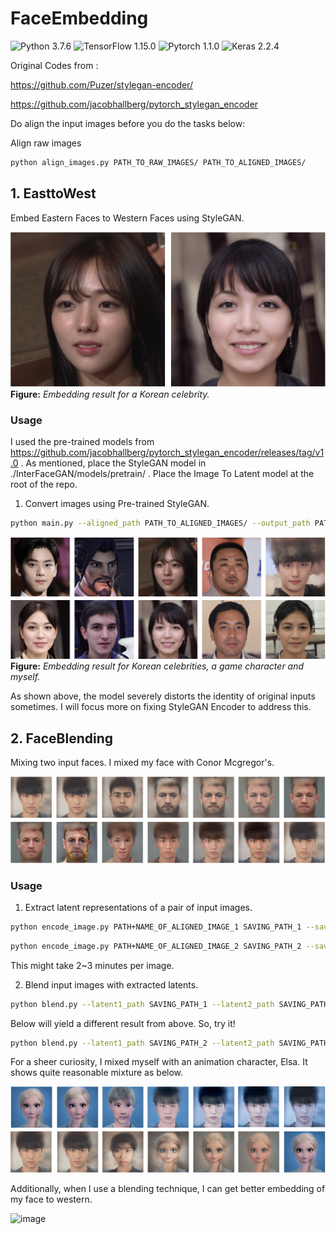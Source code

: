 # FaceEmbedding
![Python 3.7.6](https://img.shields.io/badge/python-3.7.6-green.svg?style=plastic)
![TensorFlow 1.15.0](https://img.shields.io/badge/tensorflow-1.15.0-green.svg?style=plastic)
![Pytorch 1.1.0](https://img.shields.io/badge/pytorch-1.1.0-green.svg?style=plastic)
![Keras 2.2.4](https://img.shields.io/badge/keras-2.2.4-green.svg?style=plastic)

Original Codes from : 

https://github.com/Puzer/stylegan-encoder/

https://github.com/jacobhallberg/pytorch_stylegan_encoder

Do align the input images before you do the tasks below:

Align raw images
```bash
python align_images.py PATH_TO_RAW_IMAGES/ PATH_TO_ALIGNED_IMAGES/
```

## 1. EasttoWest

Embed Eastern Faces to Western Faces using StyleGAN.

![image](./resources/demo.png)
**Figure:** *Embedding result for a Korean celebrity.*

### Usage

I used the pre-trained models from https://github.com/jacobhallberg/pytorch_stylegan_encoder/releases/tag/v1.0 . As mentioned, place the StyleGAN model in ./InterFaceGAN/models/pretrain/ . Place the Image To Latent model at the root of the repo.


1) Convert images using Pre-trained StyleGAN.
```bash
python main.py --aligned_path PATH_TO_ALIGNED_IMAGES/ --output_path PATH_TO_OUTPUTS/
```

![image](./resources/result.png)
**Figure:** *Embedding result for Korean celebrities, a game character and myself.*

As shown above, the model severely distorts the identity of original inputs sometimes. I will focus more on fixing StyleGAN Encoder to address this.

## 2. FaceBlending

Mixing two input faces. I mixed my face with Conor Mcgregor's.

![image](./resources/mix.png)

### Usage

1) Extract latent representations of a pair of input images.
```bash
python encode_image.py PATH+NAME_OF_ALIGNED_IMAGE_1 SAVING_PATH_1 --save_optimized_image True --iterations 1000 --use_latent_finder True
```
```bash
python encode_image.py PATH+NAME_OF_ALIGNED_IMAGE_2 SAVING_PATH_2 --save_optimized_image True --iterations 1000 --use_latent_finder True
```

This might take 2~3 minutes per image.


2) Blend input images with extracted latents.
```bash
python blend.py --latent1_path SAVING_PATH_1 --latent2_path SAVING_PATH_2
```
Below will yield a different result from above. So, try it!
```bash
python blend.py --latent1_path SAVING_PATH_2 --latent2_path SAVING_PATH_1
```

For a sheer curiosity, I mixed myself with an animation character, Elsa. It shows quite reasonable mixture as below.

![image](./resources/mix_anime.png)

Additionally, when I use a blending technique, I can get better embedding of my face to western.

![image](./resources/west.png)
